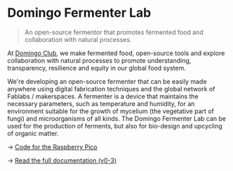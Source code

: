 # Domingo Fermenter Lab

> An open-source fermentor that promotes fermented food and collaboration with natural processes.
 
At [Domingo Club](https://domingoclub.com/), we make fermented food, open-source tools and explore collaboration with natural processes to promote understanding, transparency, resilience and equity in our global food system.

We're developing an open-source fermenter that can be easily made anywhere using digital fabrication techniques and the global network of Fablabs / makerspaces. A fermenter is a device that maintains the necessary parameters, such as temperature and humidity, for an environment suitable for the growth of mycelium (the vegetative part of fungi) and microorganisms of all kinds. The Domingo Fermenter Lab can be used for the production of ferments, but also for bio-design and upcycling of organic matter.

→ [Code for the Raspberry Pico](https://github.com/domingoclub/incubator-code)

→ [Read the full documentation (v0-3)](https://domingoclub.com/documentation/domingo-fermenter-lab)
